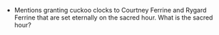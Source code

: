 - Mentions granting cuckoo clocks to Courtney Ferrine and Rygard Ferrine that are set eternally on the sacred hour. What is the sacred hour?